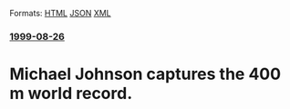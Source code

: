 
Formats: [HTML](/news/1999/08/26/michael-johnson-captures-the-400-m-world-record.html)  [JSON](/news/1999/08/26/michael-johnson-captures-the-400-m-world-record.json)  [XML](/news/1999/08/26/michael-johnson-captures-the-400-m-world-record.xml)  

### [1999-08-26](/news/1999/08/26/index.md)

##### 
#  Michael Johnson captures the 400 m world record.



